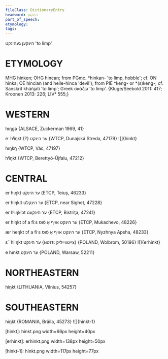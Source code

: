 ```yaml
---
fileClass: DictionaryEntry
headword: הינקען
part_of_speech: 
etymology: 
tags: 
---
```

הינקען
געהינקט
'to limp'

ETYMOLOGY
===========
MHG hinken; OHG hincan; from PGmc. *hinkan- 'to limp, hobble'; cf. ON hinka; OE hincian (and helle-hinca 'devil'); from PIE *keng- or *(s)keng-; cf. Sanskrit kháñjati 'to limp'; Greek σκάζω 'to limp'.
{Kluge/Seebold 2011: 417; Kroonen 2013: 226; LIV² 555;}

WESTERN
========

hɩŋgə {ALSACE, Zuckerman 1969, 41}

eˑ hʲiŋkt {?} ער הינקט {WTCP, Dunajská Streda, 47179}
![]{hinkt}

hɩŋk͡ŋ {WTCP, Vác, 47197}

hʲiŋkt {WTCP, Berettyó-Újfalu, 47212}

CENTRAL
========

er hɩŋkt ער הינקט {ETCP, Teiuș, 46233}

er hiŋklt ער הינקלט {ETCP, near Sighet, 47228}

er hʲɩŋkʲət ער הינקעט {ETCP, Bistriţa, 47241}

er hiŋkt ɔf a fiːs ער הינקט אויף אַ פֿוס {ETCP, Mukachevo, 48226}

ær heŋkt ɔf a fiˑs ער הינקט אויף אַ פֿוס {ETCP, Nyzhnya Apsha, 48233}

ɛˇ hiˑŋkt ער הינקט {ɴᴏᴛᴇ: צײַטווײַליק} {POLAND, Wolbrom, 50196}
![]{erhinkt}

e hɩnkt ער הינקט {POLAND, Warsaw, 52211}

NORTHEASTERN
==============

hiŋkt {LITHUANIA, Vilnius, 54257}

SOUTHEASTERN
==============

hiŋkt {ROMANIA, Brăila, 45273}
![]{hinkt-1}

[hinkt]: hinkt.png width=66px height=40px

[erhinkt]: erhinkt.png width=138px height=50px

[hinkt-1]: hinkt.png width=117px height=77px